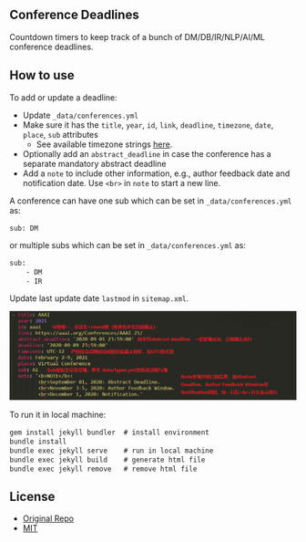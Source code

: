 ## Conference Deadlines

Countdown timers to keep track of a bunch of DM/DB/IR/NLP/AI/ML conference deadlines.

## How to use
To add or update a deadline:
- Update `_data/conferences.yml`
- Make sure it has the `title`, `year`, `id`, `link`, `deadline`, `timezone`, `date`, `place`, `sub` attributes
    + See available timezone strings [here](https://momentjs.com/timezone/).
- Optionally add an `abstract_deadline` in case the conference has a separate mandatory abstract deadline
- Add a `note` to include other information, e.g., author feedback date and notification date. Use `<br>` in `note` to start a new line. 

A conference can have one sub which can be set in `_data/conferences.yml` as:
```
sub: DM
```
or multiple subs which can be set in `_data/conferences.yml` as:
```
sub: 
    - DM
    - IR
```

Update last update date `lastmod` in `sitemap.xml`.

![Description](Description.png)

To run it in local machine:

```
gem install jekyll bundler  # install environment
bundle install
bundle exec jekyll serve    # run in local machine
bundle exec jekyll build    # generate html file
bundle exec jekyll remove   # remove html file
```

## License

- [Original Repo][2]
- [MIT][1]

[1]: https://abhshkdz.mit-license.org/
[2]: https://github.com/abhshkdz/ai-deadlines